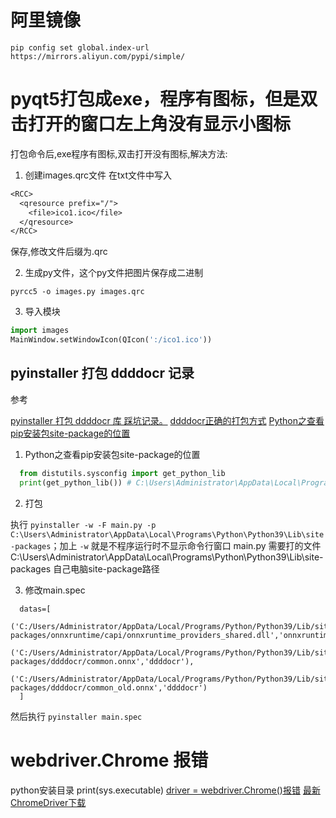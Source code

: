 # 阿里镜像
`pip config set global.index-url https://mirrors.aliyun.com/pypi/simple/`

# pyqt5打包成exe，程序有图标，但是双击打开的窗口左上角没有显示小图标

打包命令后,exe程序有图标,双击打开没有图标,解决方法:

1. 创建images.qrc文件
在txt文件中写入

```txt
<RCC>
  <qresource prefix="/">
    <file>ico1.ico</file>
  </qresource>
</RCC>
```

保存,修改文件后缀为.qrc

2. 生成py文件，这个py文件把图片保存成二进制

`pyrcc5 -o images.py images.qrc`

3. 导入模块

```py
import images
MainWindow.setWindowIcon(QIcon(':/ico1.ico'))
```

## pyinstaller 打包 ddddocr 记录

参考

[pyinstaller 打包 ddddocr 库 踩坑记录。](https://zhuanlan.zhihu.com/p/456894600)
[ddddocr正确的打包方式](https://code84.com/795049.html)
[Python之查看pip安装包site-package的位置](https://blog.csdn.net/qq_24256877/article/details/108327246)

1. Python之查看pip安装包site-package的位置

```py
  from distutils.sysconfig import get_python_lib
  print(get_python_lib()) # C:\Users\Administrator\AppData\Local\Programs\Python\Python39\Lib\site-packages
```

2. 打包

执行 `pyinstaller -w -F main.py -p C:\Users\Administrator\AppData\Local\Programs\Python\Python39\Lib\site-packages`；加上 `-w` 就是不程序运行时不显示命令行窗口
main.py 需要打的文件
C:\Users\Administrator\AppData\Local\Programs\Python\Python39\Lib\site-packages 自己电脑site-package路径

3. 修改main.spec

```spec
  datas=[
    ('C:/Users/Administrator/AppData/Local/Programs/Python/Python39/Lib/site-packages/onnxruntime/capi/onnxruntime_providers_shared.dll','onnxruntime\\capi'),
    ('C:/Users/Administrator/AppData/Local/Programs/Python/Python39/Lib/site-packages/ddddocr/common.onnx','ddddocr'),
    ('C:/Users/Administrator/AppData/Local/Programs/Python/Python39/Lib/site-packages/ddddocr/common_old.onnx','ddddocr')
  ]
```

然后执行 `pyinstaller main.spec`

# webdriver.Chrome 报错

python安装目录 print(sys.executable)
[driver = webdriver.Chrome()报错](https://blog.csdn.net/weixin_42403127/article/details/85255891)
[最新ChromeDriver下载](https://googlechromelabs.github.io/chrome-for-testing/)